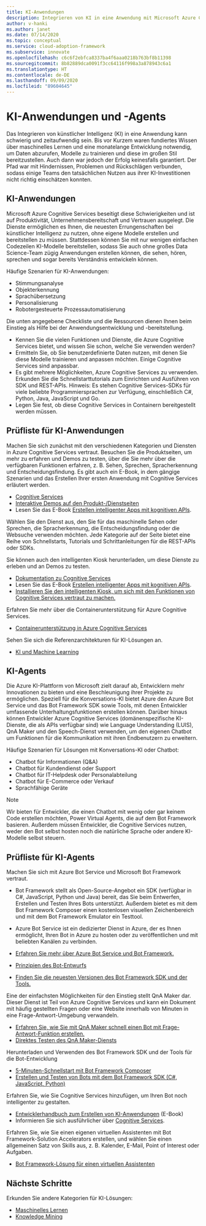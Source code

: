 ```yaml
---
title: KI-Anwendungen
description: Integrieren von KI in eine Anwendung mit Microsoft Azure Cognitive Services
author: v-hanki
ms.author: janet
ms.date: 07/14/2020
ms.topic: conceptual
ms.service: cloud-adoption-framework
ms.subservice: innovate
ms.openlocfilehash: c6c6f2ebfca8337ba4f6aaa0218b763bf8b11398
ms.sourcegitcommit: 8b82889dca0091f3cc64116f998a3a878943c6a1
ms.translationtype: HT
ms.contentlocale: de-DE
ms.lasthandoff: 09/09/2020
ms.locfileid: "89604645"
---
```

# <a name="ai-applications-and-agents"></a>KI-Anwendungen und -Agents

Das Integrieren von künstlicher Intelligenz (KI) in eine Anwendung kann schwierig und zeitaufwendig sein. Bis vor Kurzem waren fundiertes Wissen über maschinelles Lernen und eine monatelange Entwicklung notwendig, um Daten abzurufen, Modelle zu trainieren und diese im großen Stil bereitzustellen. Auch dann war jedoch der Erfolg keinesfalls garantiert. Der Pfad war mit Hindernissen, Problemen und Rückschlägen verbunden, sodass einige Teams den tatsächlichen Nutzen aus ihrer KI-Investitionen nicht richtig einschätzen konnten.

## <a name="ai-applications"></a>KI-Anwendungen

Microsoft Azure Cognitive Services beseitigt diese Schwierigkeiten und ist auf Produktivität, Unternehmensbereitschaft und Vertrauen ausgelegt. Die Dienste ermöglichen es Ihnen, die neuesten Errungenschaften bei künstlicher Intelligenz zu nutzen, ohne eigene Modelle erstellen und bereitstellen zu müssen. Stattdessen können Sie mit nur wenigen einfachen Codezeilen KI-Modelle bereitstellen, sodass Sie auch ohne großes Data Science-Team zügig Anwendungen erstellen können, die sehen, hören, sprechen und sogar bereits Verständnis entwickeln können.

Häufige Szenarien für KI-Anwendungen:

- Stimmungsanalyse
- Objekterkennung
- Sprachübersetzung
- Personalisierung
- Robotergesteuerte Prozessautomatisierung

Die unten angegebene Checkliste und die Ressourcen dienen Ihnen beim Einstieg als Hilfe bei der Anwendungsentwicklung und -bereitstellung.

- Kennen Sie die vielen Funktionen und Dienste, die Azure Cognitive Services bietet, und wissen Sie schon, welche Sie verwenden werden?
- Ermitteln Sie, ob Sie benutzerdefinierte Daten nutzen, mit denen Sie diese Modelle trainieren und anpassen möchten. Einige Cognitive Services sind anpassbar.
- Es gibt mehrere Möglichkeiten, Azure Cognitive Services zu verwenden. Erkunden Sie die Schnellstarttutorials zum Einrichten und Ausführen von SDK und REST-APIs. Hinweis: Es stehen Cognitive Services-SDKs für viele beliebte Programmiersprachen zur Verfügung, einschließlich C#, Python, Java, JavaScript und Go.
- Legen Sie fest, ob diese Cognitive Services in Containern bereitgestellt werden müssen.

## <a name="ai-applications-checklist"></a>Prüfliste für KI-Anwendungen

Machen Sie sich zunächst mit den verschiedenen Kategorien und Diensten in Azure Cognitive Services vertraut. Besuchen Sie die Produktseiten, um mehr zu erfahren und Demos zu testen, über die Sie mehr über die verfügbaren Funktionen erfahren, z. B. Sehen, Sprechen, Spracherkennung und Entscheidungsfindung. Es gibt auch ein E-Book, in dem gängige Szenarien und das Erstellen Ihrer ersten Anwendung mit Cognitive Services erläutert werden.

- [Cognitive Services](/azure/cognitive-services/welcome)
- [Interaktive Demos auf den Produkt-/Dienstseiten](https://azure.microsoft.com/services/cognitive-services/)
- Lesen Sie das E-Book [Erstellen intelligenter Apps mit kognitiven APIs](https://azure.microsoft.com/resources/building-intelligent-apps-with-cognitive-apis/).

Wählen Sie den Dienst aus, den Sie für das maschinelle Sehen oder Sprechen, die Spracherkennung, die Entscheidungsfindung oder die Websuche verwenden möchten. Jede Kategorie auf der Seite bietet eine Reihe von Schnellstarts, Tutorials und Schrittanleitungen für die REST-APIs oder SDKs.

<!-- docutune:casing "Intelligent Kiosk" -->

Sie können auch den intelligenten Kiosk herunterladen, um diese Dienste zu erleben und an Demos zu testen.

- [Dokumentation zu Cognitive Services](/azure/cognitive-services/)
- Lesen Sie das E-Book [Erstellen intelligenter Apps mit kognitiven APIs](https://azure.microsoft.com/resources/building-intelligent-apps-with-cognitive-apis/).
- [Installieren Sie den intelligenten Kiosk, um sich mit den Funktionen von Cognitive Services vertraut zu machen.](https://github.com/Microsoft/Cognitive-Samples-IntelligentKiosk)

Erfahren Sie mehr über die Containerunterstützung für Azure Cognitive Services.

- [Containerunterstützung in Azure Cognitive Services](/azure/cognitive-services/cognitive-services-container-support?tabs=luis)

Sehen Sie sich die Referenzarchitekturen für KI-Lösungen an.

- [KI und Machine Learning](/azure/architecture/browse/#ai--machine-learning)

## <a name="ai-agents"></a>KI-Agents

Die Azure KI-Plattform von Microsoft zielt darauf ab, Entwicklern mehr Innovationen zu bieten und eine Beschleunigung ihrer Projekte zu ermöglichen. Speziell für die Konversations-KI bietet Azure den Azure Bot Service und das Bot Framework SDK sowie Tools, mit denen Entwickler umfassende Unterhaltungsfunktionen erstellen können. Darüber hinaus können Entwickler Azure Cognitive Services (domänenspezifische KI-Dienste, die als APIs verfügbar sind) wie Language Understanding (LUIS), QnA Maker und den Speech-Dienst verwenden, um den eigenen Chatbot um Funktionen für die Kommunikation mit ihren Endbenutzern zu erweitern.

Häufige Szenarien für Lösungen mit Konversations-KI oder Chatbot:

- Chatbot für Informationen (Q&A)
- Chatbot für Kundendienst oder Support
- Chatbot für IT-Helpdesk oder Personalabteilung
- Chatbot für E-Commerce oder Verkauf
- Sprachfähige Geräte

> [!NOTE]
> Wir bieten für Entwickler, die einen Chatbot mit wenig oder gar keinem Code erstellen möchten, Power Virtual Agents, die auf dem Bot Framework basieren. Außerdem müssen Entwickler, die Cognitive Services nutzen, weder den Bot selbst hosten noch die natürliche Sprache oder andere KI-Modelle selbst steuern.

## <a name="ai-agents-checklist"></a>Prüfliste für KI-Agents

Machen Sie sich mit Azure Bot Service und Microsoft Bot Framework vertraut.

- Bot Framework stellt als Open-Source-Angebot ein SDK (verfügbar in C#, JavaScript, Python und Java) bereit, das Sie beim Entwerfen, Erstellen und Testen Ihres Bots unterstützt. Außerdem bietet es mit dem Bot Framework Composer einen kostenlosen visuellen Zeichenbereich und mit dem Bot Framework Emulator ein Testtool.
- Azure Bot Service ist ein dedizierter Dienst in Azure, der es Ihnen ermöglicht, Ihren Bot in Azure zu hosten oder zu veröffentlichen und mit beliebten Kanälen zu verbinden.

- [Erfahren Sie mehr über Azure Bot Service und Bot Framework.](/azure/bot-service/bot-service-overview-introduction?view=azure-bot-service-4.0)
- [Prinzipien des Bot-Entwurfs](/azure/bot-service/bot-service-design-principles?view=azure-bot-service-4.0)
- [Finden Sie die neuesten Versionen des Bot Framework SDK und der Tools.](/azure/bot-service/what-is-new?view=azure-bot-service-4.0)

Eine der einfachsten Möglichkeiten für den Einstieg stellt QnA Maker dar. Dieser Dienst ist Teil von Azure Cognitive Services und kann ein Dokument mit häufig gestellten Fragen oder eine Website innerhalb von Minuten in eine Frage-Antwort-Umgebung verwandeln.

- [Erfahren Sie, wie Sie mit QnA Maker schnell einen Bot mit Frage-Antwort-Funktion erstellen.](/azure/bot-service/bot-builder-tutorial-add-qna?tabs=csharp&view=azure-bot-service-4.0)
- [Direktes Testen des QnA Maker-Diensts](https://www.qnamaker.ai/)

Herunterladen und Verwenden des Bot Framework SDK und der Tools für die Bot-Entwicklung

- [5-Minuten-Schnellstart mit Bot Framework Composer](/composer/)
- [Erstellen und Testen von Bots mit dem Bot Framework SDK (C#, JavaScript, Python)](/azure/bot-service/dotnet/bot-builder-dotnet-sdk-quickstart?view=azure-bot-service-4.0)

Erfahren Sie, wie Sie Cognitive Services hinzufügen, um Ihren Bot noch intelligenter zu gestalten.

- [Entwicklerhandbuch zum Erstellen von KI-Anwendungen](https://www.oreilly.com/library/view/a-developers-guide/9781492080619/) (E-Book)
- Informieren Sie sich ausführlicher über [Cognitive Services](/azure/cognitive-services/).

Erfahren Sie, wie Sie einen eigenen virtuellen Assistenten mit Bot Framework-Solution Accelerators erstellen, und wählen Sie einen allgemeinen Satz von Skills aus, z. B. Kalender, E-Mail, Point of Interest oder Aufgaben.

- [Bot Framework-Lösung für einen virtuellen Assistenten](https://microsoft.github.io/botframework-solutions/index)

## <a name="next-steps"></a>Nächste Schritte

Erkunden Sie andere Kategorien für KI-Lösungen:

- [Maschinelles Lernen](./machine-learning.md)
- [Knowledge Mining](./knowledge-mining.md)
